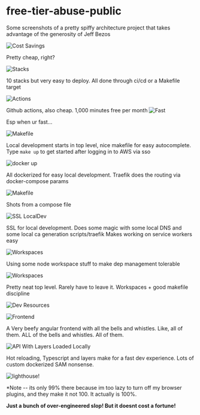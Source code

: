 # free-tier-abuse-public
Some screenshots of a pretty spiffy architecture project that takes advantage of the generosity of Jeff Bezos

![Cost Savings](./screenshots/costSavings.png)

Pretty cheap, right?

![Stacks](./screenshots/stacksOnStacks.png)

10 stacks but very easy to deploy.  All done through ci/cd or a Makefile target

![Actions](./screenshots/githubActions.png)

Github actions, also cheap.  1,000 minutes free per month
![Fast](./screenshots/fastCiCd.png)

Esp when ur fast...

![Makefile](./screenshots/makefile.png)

Local development starts in top level, nice makefile for easy autocomplete.  Type ```make up``` to get started after logging in to AWS via sso

![docker up](./screenshots/dockerUp.png)

All dockerized for easy local development.  Traefik does the routing via docker-compose params

![Makefile](./screenshots/traefik.png)

Shots from a compose file

![SSL LocalDev](./screenshots/sslLocalDevDomain.png)

SSL for local development.  Does some magic with some local DNS and some local ca generation scripts/traefik
Makes working on service workers easy


![Workspaces](./screenshots/workspaces.png)

Using some node workspace stuff to make dep management tolerable


![Workspaces](./screenshots/topLevel.png)

Pretty neat top level.  Rarely have to leave it.  Workspaces + good makefile discipline

![Dev Resources](./screenshots/devResources.png)

![Frontend](./screenshots/veryBeefyFrontend.png)

A Very beefy angular frontend with all the bells and whistles.  Like, all of them.  ALL of the bells and whistles.  All of them.

![API With Layers Loaded Locally](./screenshots/layersEqualsFast.png)

Hot reloading, Typescript and layers make for a fast dev experience.  Lots of custom dockerized SAM nonsense.

![lighthouse!](screenshots/lighthouse.png)

*Note -- its only 99% there because im too lazy to turn off my browser plugins, and they make it not 100.  It actually is 100%.



**Just a bunch of over-engineered slop!  But it doesnt cost a fortune!**
